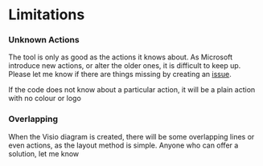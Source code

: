 # Limitations

### Unknown Actions

The tool is only as good as the actions it knows about. As Microsoft introduce new actions, or alter the older ones, it is difficult to keep up. Please let me know if there are things missing by creating an [issue](https://github.com/LinkeD365/FlowToVisio/issues). 

If the code does not know about a particular action, it will be a plain action with no colour or logo

### Overlapping

When the Visio diagram is created, there will be some overlapping lines or even actions, as the layout method is simple. Anyone who can offer a solution, let me know
